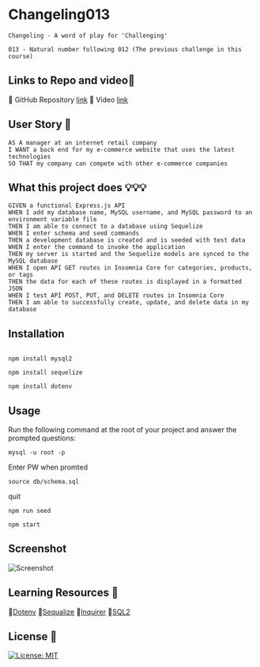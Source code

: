# Changeling013

```Changeling - A word of play for 'Challenging'```

```013 - Natural number following 012 (The previous challenge in this course)```

## Links to Repo and video📌

🔸 GitHub Repository [link](https://github.com/jmdg1023/Changeling013)
🔸 Video [link]()



## User Story 👨

```http
AS A manager at an internet retail company
I WANT a back end for my e-commerce website that uses the latest technologies
SO THAT my company can compete with other e-commerce companies

```


## What this project does 💡💡💡
```
GIVEN a functional Express.js API
WHEN I add my database name, MySQL username, and MySQL password to an environment variable file
THEN I am able to connect to a database using Sequelize
WHEN I enter schema and seed commands
THEN a development database is created and is seeded with test data
WHEN I enter the command to invoke the application
THEN my server is started and the Sequelize models are synced to the MySQL database
WHEN I open API GET routes in Insomnia Core for categories, products, or tags
THEN the data for each of these routes is displayed in a formatted JSON
WHEN I test API POST, PUT, and DELETE routes in Insomnia Core
THEN I am able to successfully create, update, and delete data in my database
```


## Installation
```npm init

npm install mysql2

npm install sequelize

npm install dotenv
```


## Usage
Run the following command at the root of your project and answer the prompted questions:

```mysql -u root -p```

Enter PW when promted

```source db/schema.sql```

quit

```npm run seed```

```npm start```



## Screenshot
![Screenshot](./Screenshot%20GET.jpg)




## Learning Resources 🔗

🔸[Dotenv](https://www.npmjs.com/package/dotenv)
🔸[Sequalize](https://www.npmjs.com/package/sequelize)
🔸[Inquirer](https://www.npmjs.com/package/inquirer)
🔸[SQL2](https://www.npmjs.com/package/mysql2)




## License 📜

[![License: MIT](https://img.shields.io/badge/License-MIT-yellow.svg)](https://github.com/mecuboi/my-profile-website/blob/main/LICENSE)